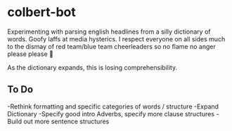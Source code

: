 # colbert-bot

Experimenting with parsing english headlines from a silly dictionary of words. Goofy laffs at media hysterics. I respect everyone on all sides much to the dismay of red team/blue team cheerleaders so no flame no anger please please 🙏

As the dictionary expands, this is losing comprehensibility. 

## To Do


-Rethink formatting and specific categories of words / structure
-Expand Dictionary
-Specify good intro Adverbs, specify more clause structures
-Build out more sentence structures
